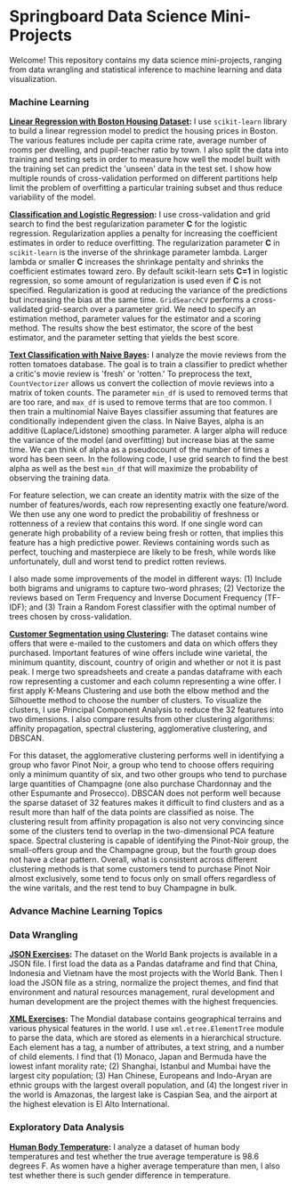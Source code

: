# Springboard Data Science Mini-Projects

Welcome! This repository contains my data science mini-projects, ranging from data wrangling and statistical inference to machine learning and data visualization.


### Machine Learning

**[Linear Regression with Boston Housing Dataset](https://github.com/andrewjsiu/Springboard-Coursework/blob/master/Machine_Learning_Exercises/linear_regression/Mini_Project_Linear_Regression.ipynb):** I use `scikit-learn` library to build a linear regression model to predict the housing prices in Boston. The various features include per capita crime rate, average number of rooms per dwelling, and pupil-teacher ratio by town. I also split the data into training and testing sets in order to measure how well the model built with the training set can predict the 'unseen' data in the test set. I show how multiple rounds of cross-validation performed on different partitions help limit the problem of overfitting a particular training subset and thus reduce variability of the model.

**[Classification and Logistic Regression](https://github.com/andrewjsiu/Springboard-Coursework/blob/master/Machine_Learning_Exercises/logistic_regression/Mini_Project_Logistic_Regression.ipynb):** I use cross-validation and grid search to find the best regularization parameter **C** for the logistic regression. Regularization applies a penalty for increasing the coefficient estimates in order to reduce overfitting. The regularization parameter **C** in `scikit-learn` is the inverse of the shrinkage parameter lambda. Larger lambda or smaller **C** increases the shrinkage pentalty and shrinks the coefficient estimates toward zero. By default scikit-learn sets **C=1** in logistic regression, so some amount of regularization is used even if **C** is not specified. Regularization is good at reducing the variance of the predictions but increasing the bias at the same time. `GridSearchCV` performs a cross-validated grid-search over a parameter grid. We need to specify an estimation method, parameter values for the estimator and a scoring method. The results show the best estimator, the score of the best estimator, and the parameter setting that yields the best score.

**[Text Classification with Naive Bayes](https://github.com/andrewjsiu/Springboard-Coursework/blob/master/Machine_Learning_Exercises/naive_bayes/Mini_Project_Naive_Bayes.ipynb):** I analyze the movie reviews from the rotten tomatoes database. The goal is to train a classifier to predict whether a critic's movie review is 'fresh' or 'rotten.' To preprocess the text, `CountVectorizer` allows us convert the collection of movie reviews into a matrix of token counts. The parameter `min_df` is used to removed terms that are too rare, and `max_df` is used to remove terms that are too common. I then train a multinomial Naive Bayes classifier assuming that features are conditionally independent given the class. In Naive Bayes, alpha is an additive (Laplace/Lidstone) smoothing parameter. A larger alpha will reduce the variance of the model (and overfitting) but increase bias at the same time. We can think of alpha as a pseudocount of the number of times a word has been seen. In the following code, I use grid search to find the best alpha as well as the best `min_df` that will maximize the probability of observing the training data.

For feature selection, we can create an identity matrix with the size of the number of features/words, each row representing exactly one feature/word. We then use any one word to predict the probabilitiy of freshness or rottenness of a review that contains this word. If one single word can generate high probability of a review being fresh or rotten, that implies this feature has a high predictive power. Reviews containing words such as perfect, touching and masterpiece are likely to be fresh, while words like unfortunately, dull and worst tend to predict rotten reviews.

I also made some improvements of the model in different ways: (1) Include both bigrams and unigrams to capture two-word phrases; (2) Vectorize the reviews based on Term Frequency and Inverse Document Frequency (TF-IDF); and (3) Train a Random Forest classifier with the optimal number of trees chosen by cross-validation.

**[Customer Segmentation using Clustering](https://github.com/andrewjsiu/Springboard-Coursework/blob/master/Machine_Learning_Exercises/clustering/Mini_Project_Clustering.ipynb):** The dataset contains wine offers that were e-mailed to the customers and data on which offers they purchased. Important features of wine offers include wine varietal, the minimum quantity, discount, country of origin and whether or not it is past peak. I merge two spreadsheets and create a pandas dataframe with each row representing a customer and each column representing a wine offer. I first apply K-Means Clustering and use both the elbow method and the Silhouette method to choose the number of clusters. To visualize the clusters, I use Principal Component Analysis to reduce the 32 features into two dimensions. I also compare results from other clustering algorithms: affinity propagation, spectral clustering, agglomerative clustering, and DBSCAN. 

For this dataset, the agglomerative clustering performs well in identifying a group who favor Pinot Noir, a group who tend to choose offers requiring only a minimum quantity of six, and two other groups who tend to purchase large quantities of Champagne (one also purchase Chardonnay and the other Espumante and Prosecco). DBSCAN does not perform well because the sparse dataset of 32 features makes it difficult to find clusters and as a result more than half of the data points are classified as noise. The clustering result from affinity propagation is also not very convincing since some of the clusters tend to overlap in the two-dimensional PCA feature space. Spectral clustering is capable of identifying the Pinot-Noir group, the small-offers group and the Champagne group, but the fourth group does not have a clear pattern. Overall, what is consistent across different clustering methods is that some customers tend to purchase Pinot Noir almost exclusively, some tend to focus only on small offers regardless of the wine varitals, and the rest tend to buy Champagne in bulk.

### Advance Machine Learning Topics


### Data Wrangling

**[JSON Exercises](https://github.com/andrewjsiu/Springboard-Coursework/blob/master/Data_Wrangling/data_wrangling_json/json_exercise.ipynb):** The dataset on the World Bank projects is available in a JSON file. I first load the data as a Pandas dataframe and find that China, Indonesia and Vietnam have the most projects with the World Bank. Then I load the JSON file as a string, normalize the project themes, and find that environment and natural resources management, rural development and human development are the project themes with the highest frequencies. 

**[XML Exercises](https://github.com/andrewjsiu/Springboard-Coursework/blob/master/Data_Wrangling/data_wrangling_xml/xml_exercise.ipynb):** The Mondial database contains geographical terrains and various physical features in the world. I use `xml.etree.ElementTree` module to parse the data, which are stored as elements in a hierarchical structure. Each element has a tag, a number of attributes, a text string, and a number of child elements. I find that (1) Monaco, Japan and Bermuda have the lowest infant morality rate; (2) Shanghai, Istanbul and Mumbai have the largest city population; (3) Han Chinese, Europeans and Indo-Aryan are ethnic groups with the largest overall population, and (4) the longest river in the world is Amazonas, the largest lake is Caspian Sea, and the airport at the highest elevation is El Alto International. 

### Exploratory Data Analysis

**[Human Body Temperature](https://github.com/andrewjsiu/Springboard-Coursework/blob/master/Exploratory_Data_Analysis/data_human_temperature/inferential_statistics_exercise_1_human_temperatures.ipynb):** 
I analyze a dataset of human body temperatures and test whether the true average temperature is 98.6 degrees F. As women have a higher average temperature than men, I also test whether there is such gender difference in temperature.   

